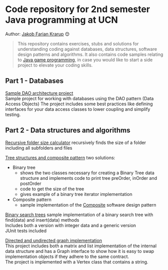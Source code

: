 # Code repository for 2nd semester Java programming at UCN
Author: [Jakob Farian Krarup](mailto:jfk@ucn.dk) 😊

> This repository contains exercises, stubs and solutions for understanding 
> coding against databases, data structures, software design patterns and algorithms.
> It also contains code samples relating to [Java game programming](https://github.com/UCN-programming-2-JFK/JavaGameProgrammingCodesamples/tree/master), in case you would like to start a side project to elevate your coding skills.

## Part 1 - Databases

[Sample DAO architecture project](https://github.com/UCN-programming-2-JFK/SampleDaoArchitectureProject)  
Sample project for working with databases using the DAO pattern (Data Access Objects)
The project includes some best practices like defining interfaces for your data access classes to lower coupling and simplify testing.  
  
  
##  Part 2 - Data structures and algorithms

[Recursive folder size calculator](https://github.com/UCN-programming-2-JFK/RecursiveFolderSizeCalculator)
recursively finds the size of a folder including all subfolders and files
  
[Tree structures and composite pattern](https://github.com/UCN-programming-2-JFK/TreeStructures)
two solutions: 
- Binary tree
  - shows the two classes necessary for creating a Binary Tree data structure and implements code to print tree preOrder, inOrder and postOrder
  - code to get the size of the tree
  - gives example of a binary tree iterator implementation
- Composite pattern
  - sample implementation of the [Composite]([url](https://en.wikipedia.org/wiki/Composite_pattern)) software design pattern 

[Binary search trees](https://github.com/UCN-programming-2-JFK/BinarySearchTrees)
sample implementation of a binary search tree with find(data) and insert(data) methods  
Includes both a version with integer data and a generic version  
JUnit tests included

[Directed and undirected graph implementation](https://github.com/UCN-programming-2-JFK/Graphs)  
This project includes both a matrix and list implementation of the internal data structure and has a Graph interface to show how it is easy to swap implementation objects if they adhere to the same contract.  
The project is implemented with a Vertex class that contains a string.



